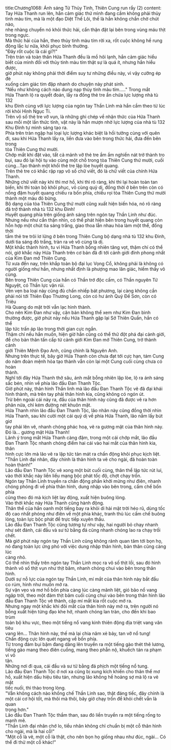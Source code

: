 title:Chương1068: Ánh sáng Tử Thủy Tinh, Thiên Cung run rẩy (2)
content:
Tay Hứa Thanh run lên, hắn cảm giác thứ mình đang cầm không phải thủy<br>tinh màu tím, mà là một đạo Diệt Thế Lôi, thế là hắn không chần chờ chút nào,<br>nhẹ nhàng chuyển nó khỏi thức hải, cẩn thận đặt lại bên trong vùng máu thịt<br>trong ngực.<br>Mà thức hải của hắn, theo thủy tinh màu tím rời xa, rốt cuộc không hề rung<br>động lắc lư nữa, khôi phục bình thường.<br>"Đây rốt cuộc là cái gì?!"<br>Trên trán và toàn thân Hứa Thanh đều là mồ hôi lạnh, hắn cảm giác hiểu<br>biết của mình đối với thủy tinh màu tím thật sự là quá ít, nhưng hắn hiểu được,<br>giờ phút này không phải thời điểm suy tư những điều này, vì vậy cưỡng ép đè<br>xuống cảm giác tim đập nhanh do chuyện này phát sinh.<br>"Nếu như không cách nào dung nạp thủy tinh màu tím....." Trong mắt<br>Hứa Thanh lộ ra quyết đoán, lấy ra đống thẻ tre ẩn chứa lực lượng nhà tù 132<br>khu Đinh cùng với lực lượng của ngón tay Thần Linh mà hắn cầm theo từ lúc<br>rời khỏi Hình Ngục Ti.<br>Trên vô số thẻ tre vỡ vụn, là những ghi chép về nhận thức của Hứa Thanh<br>sau mỗi một lần thức tỉnh, vật này là hắn mượn nhờ lực lượng của nhà tù 132<br>Khu Đinh tự mình sáng tạo ra.<br>Phía trên tràn ngập hai loại lực lượng khác biệt là hồi tưởng cùng với quên<br>đi, sau khi Hứa Thanh lấy ra, liền đưa vào bên trong thức hải, đưa đến bên trong<br>tòa Thiên Cung thứ mười.<br>Chớp mắt khi đặt vào, tất cả mảnh vỡ thẻ tre ầm ầm nghiền nát trở thành tro<br>bụi, sau đó lại hội tụ vào cùng một chỗ trong tòa Thiên Cung thứ mười, cuối<br>cùng...Tạo thành một khối thẻ tre lập lòe huyết quang.<br>Trên thẻ tre có khắc rập rạp vô số chữ viết, đó là chữ viết của chính Hứa<br>Thanh.<br>Những chữ viết này khi thì mơ hồ, khi thì rõ ràng, khi thì lại hoàn toàn tan<br>biến, khi thì toàn bộ khôi phục, vô cùng quỷ dị, đồng thời ở bên trên còn có<br>nồng đậm huyết quang chiếu ra bốn phía, chiếu rọi tòa Thiên Cung thứ mười<br>thành một màu đỏ bừng.<br>Bộ dạng của tòa Thiên Cung thứ mười cũng xuất hiện biến hóa, nó rõ ràng<br>đã trở thành nhà tù 132 khu Đinh!<br>Huyết quang phía trên giống ánh sáng trên ngón tay Thần Linh như đúc.<br>Nhưng nếu như cẩn thận nhìn, có thể phát hiện bên trong huyết quang còn<br>hỗn hợp một chút tia sáng trắng, giao thoa lẫn nhau hòa làm một thể, đồng thời<br>tấm thẻ tre trôi lơ lửng ở bên trong Thiên Cung bộ dạng nhà tù 132 khu Đinh,<br>dưới tia sáng đỏ trắng, tràn ra vẻ vô cùng tà dị.<br>Một khắc thành hình, tu vi Hứa Thanh bỗng nhiên tăng vọt, thậm chí có thể<br>nói, giờ khắc này Hứa Thanh trên cơ bản đã đi tới cảnh giới đỉnh phong nhất<br>của Kim Đan mở Thiên Cung.<br>Từ xưa đến nay, trên khắp toàn bộ đại lục Vọng Cổ, không phải là không có<br>người giống như hắn, nhưng nhất định là phượng mao lân giác, hiếm thấy vô<br>cùng.<br>Bên trong Thiên Cung của hắn có Thần trớ độc cấm, có Thần nguyên Tử<br>Nguyệt, có Thần lực vận rủi.<br>Vẻn vẹn ba loại này cũng đủ chấn nhiếp bát phương, lại càng không cần<br>phải nói tới Thiên Đạo Thương Long, còn có hư ảnh Quỷ Đế Sơn, còn có Triêu<br>Hà Quang do mặt trời vẫn lạc hình thành.<br>Cho nên Kim Đan như vậy, căn bản không thể xem như Kim Đan bình<br>thường được, giờ phút này nếu Hứa Thanh gặp lại Sở Thiên Quần, hắn có thể<br>lập tức trấn áp lão trong thời gian cực ngắn.<br>Thậm chí nếu hắn muốn, hiện giờ hắn cũng có thể thử đột phá đại cảnh giới,<br>để cho bản thân tấn cấp từ cảnh giới Kim Đan mở Thiên Cung, trở thành cảnh<br>giới Thiên Mệnh Đạo Anh, cũng chính là Nguyên Anh.<br>Nhưng trên thực tế, bây giờ Hứa Thanh còn chưa đạt tới cực hạn, tám Cung<br>do năm đoàn mệnh hỏa tạo thành vẫn còn lại một Cung cuối cùng chưa có hoàn<br>thành.<br>Nghĩ tới đây Hứa Thanh thở sâu, ánh mắt bỗng nhiên lập lòe, lộ ra ánh sáng<br>sắc bén, nhìn về phía lão đầu Đan Thanh Tộc.<br>Giờ phút này, thân hình Thần linh mà lão đầu Đan Thanh Tộc vẽ đã đại khái<br>hình thành, mà trên tay phải thân hình kia, cũng không có ngón út.<br>Trừ bên ngoài cái này ra, đầu của thân hình này cũng đã được vẽ ra hơn<br>phân nửa, chỉ kém đường nét khuôn mặt.<br>Hứa Thanh nhìn lão đầu Đan Thanh Tộc, lão nhân này cũng đồng thời nhìn<br>Hứa Thanh, sau khi cười một cái quỷ dị về phía Hứa Thanh, lão nắm lấy bút giơ<br>tay phải lên vẽ, nhanh chóng phác hoạ, vẽ ra gương mặt của thân hình này.<br>Đó là... gương mặt Hứa Thanh!<br>Lãnh ý trong mắt Hứa Thanh càng đậm, trong một cái chớp mắt, lão đầu<br>Đan Thanh Tộc nhanh chóng điểm hai cái vào hai mắt của thân hình kia, thân<br>hình cực lớn mà lão vẽ ra lập tức tản mát ra chấn động khôi phục kịch liệt.<br>"Thần Linh đại nhân, đây chính là thân hình ta vẽ cho ngài, đã hoàn toàn<br>hoàn thành!"<br>Lão đầu Đan Thanh Tộc vẽ xong một bút cuối cùng, thân thể lập tức rút lui,<br>vào thời khắc này liền liều mạng bộc phát tốc độ, chợt chạy trốn.<br>Ngón tay Thần Linh truyền ra chấn động phấn khởi mừng như điên, nhanh<br>chóng phóng đi về phía thân hình, dung nhập vào bên trong, cấm chế bốn phía<br>cũng theo đó mà kịch liệt lay động, xuất hiện buông lỏng.<br>Vào thời khắc này Hứa Thanh cũng hành động.<br>Thân thể của hắn oanh một tiếng bay ra khỏi di hài mặt trời héo rũ, dùng tốc<br>độ cao nhất phóng như điên về một phía khác, tranh thủ lúc cấm chế buông<br>lỏng, toàn lực bộc phát để trực tiếp xuyên thấu.<br>Lão đầu Đan Thanh Tộc cũng tương tự như vậy, hai người bỏ chạy nhanh<br>như sét đánh, cái đầu và sư tử bằng đá cũng nhanh chóng lao ra chạy trối chết.<br>Mà giờ phút này ngón tay Thần Linh cũng không rảnh quan tâm tới bọn họ,<br>nó đang toàn lực ứng phó với việc dung nhập thân hình, bản thân cũng càng lúc<br>càng nhỏ.<br>Có thể nhìn thấy trên ngón tay Thần Linh mọc ra vô số thịt lồi, sau đó hình<br>thành vô số thịt vụn như thịt băm, nhanh chóng chui vào bên trong thân hình.<br>Dưới sự nỗ lực của ngón tay Thần Linh, mí mắt của thân hình này bắt đầu<br>co rúm, hình như muốn mở ra.<br>Sự vặn vẹo và mơ hồ bốn phía càng lúc càng mãnh liệt, gió bão nổ vang<br>ngập trời, theo một đám thịt băm cuối cùng chui vào bên trong thân hình lão<br>đầu Đan Thanh Tộc vẽ thành, cặp mí mắt kia rốt cuộc mở ra.<br>Nhưng ngay một khắc khi đôi mắt của thân hình này mở ra, trên người nó<br>bỗng xuất hiện từng đạo khe hở, nhanh chóng lan tràn, cho đến khi bao trùm<br>toàn bộ khu vực, theo một tiếng nổ vang kinh thiên động địa triệt vang vân tiêu<br>vang lên... Thân hình này, thế mà lại chia năm xẻ bảy, tan vỡ nổ tung!<br>Chấn động cực lớn quét ngang về bốn phía.<br>Từ trong đám bụi bặm đang dâng lên truyền ra một tiếng gào thét thê lương,<br>tiếng gào mang theo điên cuồng, mang theo phẫn nộ, khuếch tán ra phạm vi vô<br>tận.<br>Những nơi đi qua, cái đầu và sư tử bằng đá phịch một tiếng nổ tung.<br>Lão đầu Đan Thanh Tộc ở nơi xa cũng bị xung kích khiến cho thân thể mơ<br>hồ, xuất hiện dấu hiệu tiêu tán, nhưng lão không hề hoảng sợ mà lộ ra vẻ mặt<br>tiếc nuối, thì thào trong lòng.<br>"Vẫn không cách nào khống chế Thần Linh sao, thật đáng tiếc, đây chính là<br>một cái cơ hội tốt, mà thôi mà thôi, bây giờ chạy trốn để khỏi chết vẫn là quan<br>trọng hơn."<br>Lão đầu Đan Thanh Tộc thầm than, sau đó liền truyền ra một tiếng rống to<br>mạnh mẽ.<br>"Thần Linh đại nhân chớ lo, tiểu nhân không chỉ chuẩn bị một cỗ thân hình<br>cho ngài, mà là hai cỗ!"<br>"Một cỗ là vẽ, một cỗ là thật, cho nên bọn họ giống nhau như đúc, ngài... Có<br>thể đi thử một cỗ khác!"